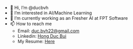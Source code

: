 - 👋 Hi, I’m @ducbvh
- 👀 I’m interested in AI/Machine Learning
- 🌱 I’m currently working as an Fresher AI at FPT Software
- 📫 How to reach me 
  * Email: duc.bvh22@gmail.com
  * Linkedin: [Hong Duc Bui](https://www.linkedin.com/in/duchong/)
  * My Resume: [Here](https://github.com/ducbvh/ducbvh/blob/main/CV%20-%20Hong%20Duc.pdf)

<!---
ducbvh/ducbvh is a ✨ special ✨ repository because its `README.md` (this file) appears on your GitHub profile.
You can click the Preview link to take a look at your changes.
--->
